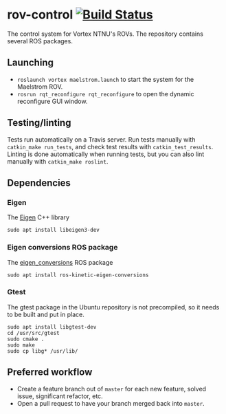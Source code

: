 # rov-control [![Build Status](https://travis-ci.org/vortexntnu/rov-control.svg?branch=master)](https://travis-ci.org/vortexntnu/rov-control)
The control system for Vortex NTNU's ROVs. The repository contains several ROS packages.

## Launching
* `roslaunch vortex maelstrom.launch` to start the system for the Maelstrom ROV.
* `rosrun rqt_reconfigure rqt_reconfigure` to open the dynamic reconfigure GUI window.

## Testing/linting
Tests run automatically on a Travis server. Run tests manually with `catkin_make run_tests`, and check test results with `catkin_test_results`. Linting is done automatically when running tests, but you can also lint manually with `catkin_make roslint`.

## Dependencies
### Eigen
The [Eigen](http://eigen.tuxfamily.org/index.php?title=Main_Page) C++ library

`sudo apt install libeigen3-dev`
### Eigen conversions ROS package
The [eigen_conversions](http://wiki.ros.org/eigen_conversions) ROS package

`sudo apt install ros-kinetic-eigen-conversions`
### Gtest
The gtest package in the Ubuntu repository is not precompiled, 
so it needs to be built and put in place.
```
sudo apt install libgtest-dev
cd /usr/src/gtest
sudo cmake .
sudo make
sudo cp libg* /usr/lib/
```

## Preferred workflow
* Create a feature branch out of `master` for each new feature, solved issue, significant refactor, etc.
* Open a pull request to have your branch merged back into `master`.

